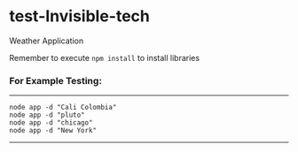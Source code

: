 # test-Invisible-tech
Weather Application 

Remember to execute ```npm install``` to install libraries

### For Example Testing:
-------------------------------------
    node app -d "Cali Colombia"
    node app -d "pluto"
    node app -d "chicago"
    node app -d "New York"
-------------------------------------
